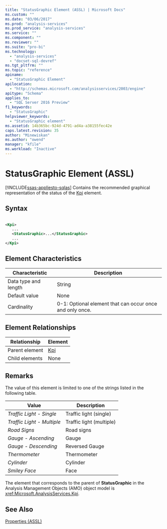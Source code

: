 ```yaml
---
title: "StatusGraphic Element (ASSL) | Microsoft Docs"
ms.custom: ""
ms.date: "03/06/2017"
ms.prod: "analysis-services"
ms.prod_service: "analysis-services"
ms.service: ""
ms.component: ""
ms.reviewer: ""
ms.suite: "pro-bi"
ms.technology: 
  - "analysis-services"
  - "docset-sql-devref"
ms.tgt_pltfrm: ""
ms.topic: "reference"
apiname: 
  - "StatusGraphic Element"
apilocation: 
  - "http://schemas.microsoft.com/analysisservices/2003/engine"
apitype: "Schema"
applies_to: 
  - "SQL Server 2016 Preview"
f1_keywords: 
  - "StatusGraphic"
helpviewer_keywords: 
  - "StatusGraphic element"
ms.assetid: 14b365bc-924d-4791-ad4a-a38155fec42e
caps.latest.revision: 35
author: "Minewiskan"
ms.author: "owend"
manager: "kfile"
ms.workload: "Inactive"
---
```

# StatusGraphic Element (ASSL)
[!INCLUDE[ssas-appliesto-sqlas](../../../includes/ssas-appliesto-sqlas.md)]
  Contains the recommended graphical representation of the status of the [Kpi](../../../analysis-services/scripting/objects/kpi-element-assl.md) element.  
  
## Syntax  
  
```xml  
  
<Kpi>  
   ...  
   <StatusGraphic>...</StatusGraphic>  
   ...  
</Kpi>  
```  
  
## Element Characteristics  
  
|Characteristic|Description|  
|--------------------|-----------------|  
|Data type and length|String|  
|Default value|None|  
|Cardinality|0-1: Optional element that can occur once and only once.|  
  
## Element Relationships  
  
|Relationship|Element|  
|------------------|-------------|  
|Parent element|[Kpi](../../../analysis-services/scripting/objects/kpi-element-assl.md)|  
|Child elements|None|  
  
## Remarks  
 The value of this element is limited to one of the strings listed in the following table.  
  
|Value|Description|  
|-----------|-----------------|  
|*Traffic Light - Single*|Traffic light (single)|  
|*Traffic Light - Multiple*|Traffic light (multiple)|  
|*Road Signs*|Road signs|  
|*Gauge - Ascending*|Gauge|  
|*Gauge - Descending*|Reversed Gauge|  
|*Thermometer*|Thermometer|  
|*Cylinder*|Cylinder|  
|*Smiley Face*|Face|  
  
 The element that corresponds to the parent of **StatusGraphic** in the Analysis Management Objects (AMO) object model is <xref:Microsoft.AnalysisServices.Kpi>.  
  
## See Also  
 [Properties &#40;ASSL&#41;](../../../analysis-services/scripting/properties/properties-assl.md)  
  
  
